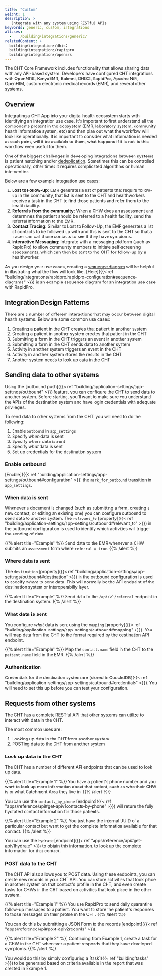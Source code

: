 ```yaml
---
title: "Custom"
weight: 1
description: >
   Integrate with any system using RESTful APIs
keywords: generic, custom, integrations
aliases:
  -    /building/integrations/generic/
relatedContent: >
  building/integrations/dhis2
  building/integrations/rapidpro
  building/integrations/openmrs
---
```


The CHT Core Framework includes functionality that allows sharing data with any API-based system. Developers have configured CHT integrations with OpenMRS, KenyaEMR, Bahmni, DHIS2, RapidPro, Apache NiFi, OpenHIM, custom electronic medical records (EMR), and several other systems.  

## Overview

Integrating a CHT App into your digital health ecosystem starts with identifying an integration use case. It's important to first understand all the components present in the ecosystem (EMR, laboratory system, community health information system, etc) and then plan out what the workflow will look like operationally. It is important to consider what information is needed at each point, will it be available to them, what happens if it is not, is this workflow even useful for them.

One of the biggest challenges in developing integrations between systems is patient matching and/or [deduplication](https://en.wikipedia.org/wiki/Data_deduplication). Sometimes this can be controlled operationally, other times it requires complicated algorithms or human intervention.

Below are a few example integration use cases:

1. **Lost to Follow-up**: EMR generates a list of patients that require follow-up in the community, that list is sent to the CHT and healthworkers receive a task in the CHT to find those patients and refer them to the health facility.
2. **Referrals from the community**: When a CHW does an assessment and determines the patient should be referred to a health facility, send the referral information to the EMR.
3. **Contact Tracing**: Similar to Lost to Follow-Up, the EMR generates a list of contacts to be followed up with and this is sent to the CHT so that a tracer can call those contacts to see if they have symptoms.
4. **Interactive Messaging**: Integrate with a messaging platform (such as RapidPro) to allow community members to initiate self-screening assessments, which can then be sent to the CHT for follow-up by a healthworker.

As you design your use cases, creating a [sequence diagram](https://www.websequencediagrams.com/) will be helpful in illustrating what the flow will look like. [Here]({{< ref "building/integrations/rapidpro/rapidpro-configuration#sequence-diagrams" >}}) is an example sequence diagram for an integration use case with RapidPro.

## Integration Design Patterns

There are a number of different interactions that may occur between digital health systems. Below are some common use cases:

1. Creating a patient in the CHT creates that patient in another system
2. Creating a patient in another system creates that patient in the CHT
2. Submitting a form in the CHT triggers an event in another system
3. Submitting a form in the CHT sends data to another system
4. Activity in another system triggers an event in the CHT
5. Activity in another system stores the results in the CHT
6. Another system needs to look up data in the CHT

## Sending data to other systems 

Using the [outbound push]({{< ref "building/application-settings/app-settings/outbound" >}}) feature, you can configure the CHT to send data to another system. Before starting, you'll want to make sure you understand the APIs of the destination system and have login credentials with adequate privileges. 

To send data to other systems from the CHT, you will need to do the following:

1. Enable `outbound` in `app_settings`
2. Specify *when* data is sent
3. Specify *where* data is sent
4. Specify *what* data is sent
5. Set up credentials for the destination system

### Enable outbound
[Enable]({{< ref "building/application-settings/app-settings/outbound#configuration" >}}) the `mark_for_outbound` transition in `app_settings`.

### When data is sent
Whenever a document is changed (such as submitting a form, creating a new contact, or editing an existing one) you can configure outbound to send data to another system. The `relevant_to` [property]({{< ref "building/application-settings/app-settings/outbound#relevant_to" >}}) in the outbound configuration is used to identify which activities will trigger the sending of data.

{{% alert title="Example" %}} Send data to the EMR whenever a CHW submits an `assessment` form where `referral = true`. {{% /alert %}}

### Where data is sent
The `destination` [property]({{< ref "building/application-settings/app-settings/outbound#destination" >}}) in the outbound configuration is used to specify *where* to send data. This will normally be the API endpoint of the destination system or interoperabiliy layer. 

{{% alert title="Example" %}} Send data to the `/api/v1/referral` endpoint in the destination system. {{% /alert %}}

### What data is sent
You configure *what* data is sent using the `mapping` [property]({{< ref "building/application-settings/app-settings/outbound#mapping" >}}). You will map data from the CHT to the format required by the destination API endpoint.

{{% alert title="Example" %}} Map the `contact.name` field in the CHT to the `patient.name` field in the EMR. {{% /alert %}}

### Authentication
Credentials for the destination system are [stored in CouchdDB]({{< ref "building/application-settings/app-settings/outbound#credentials" >}}). You will need to set this up before you can test your configuration.

## Requests from other systems 
The CHT has a complete RESTful API that other systems can utilize to interact with data in the CHT.

The most common uses are:
1. Looking up data in the CHT from another system
2. POSTing data to the CHT from another system

### Look up data in the CHT
The CHT has a number of different API endpoints that can be used to look up data. 

{{% alert title="Example 1" %}} You have a patient's phone number and you want to look up more information about that patient, such as who their CHW is or what Catchment Area they live in. {{% /alert %}}

You can use the `contacts_by_phone` [endpoint]({{< ref "apps/reference/api#get-apiv1contacts-by-phone" >}}) will return the fully hydrated contact information for those patients.

{{% alert title="Example 2" %}} You just have the internal UUID of a particular contact but want to get the complete information available for that contact. {{% /alert %}}

You can use the `hydrate` [endpoint]({{< ref "apps/reference/api#get-apiv1hydrate" >}}) to obtain this information. to look up the complete information for that contact.

### POST data to the CHT
The CHT API also allows you to POST data. Using these endpoints, you can create new records in your CHT API. You can store activities that took place in another system on that contact's profile in the CHT, and even create tasks for CHWs in the CHT based on activities that took place in the other system.

{{% alert title="Example 1" %}} You use RapidPro to send daily quarantine follow-up messages to a patient. You want to store the patient's responses to those messages on their profile in the CHT. {{% /alert %}}

You can do this by submitting a JSON Form to the records [endpoint]({{< ref "apps/reference/api#post-apiv2records" >}}).

{{% alert title="Example 2" %}} Continuing from Example 1, create a task for a CHW in the CHT whenever a patient responds that they have developed symptoms. {{% /alert %}}

You would do this by simply configuring a [task]({{< ref "building/tasks" >}}) to be generated based on criteria available in the report that was created in Example 1.
